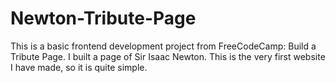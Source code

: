 # Newton-Tribute-Page
This is a basic frontend development project from FreeCodeCamp: Build a Tribute Page. I built a page of Sir Isaac Newton. This is the very first website I have made, so it is quite simple.
